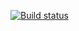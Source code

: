 [![Build status](https://ci.appveyor.com/api/projects/status/2uns2c85crst57ds?svg=true)](https://ci.appveyor.com/project/pfzw90/ahj-tests-homework)